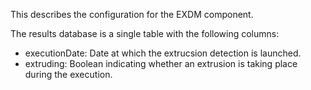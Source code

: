 This describes the configuration for the EXDM component.

The results database is a single table with the following columns:

   - executionDate: Date at which the extrucsion detection is launched. 
   - extruding: Boolean indicating whether an extrusion is taking place during the execution.

